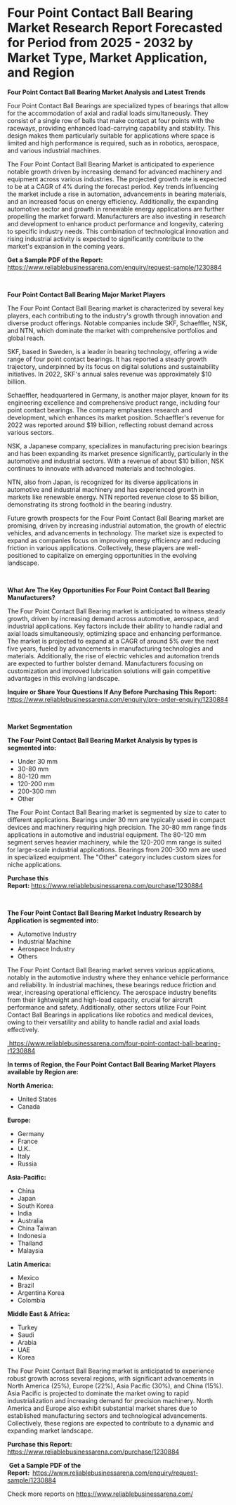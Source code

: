 <p><h1>Four Point Contact Ball Bearing Market Research Report Forecasted for Period from 2025 -  2032 by Market Type, Market Application, and Region</h1></p><p><strong>Four Point Contact Ball Bearing Market Analysis and Latest Trends</strong></p>
<p><p>Four Point Contact Ball Bearings are specialized types of bearings that allow for the accommodation of axial and radial loads simultaneously. They consist of a single row of balls that make contact at four points with the raceways, providing enhanced load-carrying capability and stability. This design makes them particularly suitable for applications where space is limited and high performance is required, such as in robotics, aerospace, and various industrial machines.</p><p>The Four Point Contact Ball Bearing Market is anticipated to experience notable growth driven by increasing demand for advanced machinery and equipment across various industries. The projected growth rate is expected to be at a CAGR of 4% during the forecast period. Key trends influencing the market include a rise in automation, advancements in bearing materials, and an increased focus on energy efficiency. Additionally, the expanding automotive sector and growth in renewable energy applications are further propelling the market forward. Manufacturers are also investing in research and development to enhance product performance and longevity, catering to specific industry needs. This combination of technological innovation and rising industrial activity is expected to significantly contribute to the market's expansion in the coming years.</p></p>
<p><strong>Get a Sample PDF of the Report:&nbsp;</strong> <a href="https://www.reliablebusinessarena.com/enquiry/request-sample/1230884?utm_campaign=1891&utm_medium=2&utm_source=Github&utm_content=ia&utm_term=18022025&utm_id=four-point-contact-ball-bearing">https://www.reliablebusinessarena.com/enquiry/request-sample/1230884</a></p>
<p>&nbsp;</p>
<p><strong>Four Point Contact Ball Bearing Major Market Players</strong></p>
<p><p>The Four Point Contact Ball Bearing market is characterized by several key players, each contributing to the industry's growth through innovation and diverse product offerings. Notable companies include SKF, Schaeffler, NSK, and NTN, which dominate the market with comprehensive portfolios and global reach. </p><p>SKF, based in Sweden, is a leader in bearing technology, offering a wide range of four point contact bearings. It has reported a steady growth trajectory, underpinned by its focus on digital solutions and sustainability initiatives. In 2022, SKF's annual sales revenue was approximately $10 billion.</p><p>Schaeffler, headquartered in Germany, is another major player, known for its engineering excellence and comprehensive product range, including four point contact bearings. The company emphasizes research and development, which enhances its market position. Schaeffler's revenue for 2022 was reported around $19 billion, reflecting robust demand across various sectors.</p><p>NSK, a Japanese company, specializes in manufacturing precision bearings and has been expanding its market presence significantly, particularly in the automotive and industrial sectors. With a revenue of about $10 billion, NSK continues to innovate with advanced materials and technologies.</p><p>NTN, also from Japan, is recognized for its diverse applications in automotive and industrial machinery and has experienced growth in markets like renewable energy. NTN reported revenue close to $5 billion, demonstrating its strong foothold in the bearing industry.</p><p>Future growth prospects for the Four Point Contact Ball Bearing market are promising, driven by increasing industrial automation, the growth of electric vehicles, and advancements in technology. The market size is expected to expand as companies focus on improving energy efficiency and reducing friction in various applications. Collectively, these players are well-positioned to capitalize on emerging opportunities in the evolving landscape.</p></p>
<p>&nbsp;</p>
<p><strong>What Are The Key Opportunities For Four Point Contact Ball Bearing Manufacturers?</strong></p>
<p><p>The Four Point Contact Ball Bearing market is anticipated to witness steady growth, driven by increasing demand across automotive, aerospace, and industrial applications. Key factors include their ability to handle radial and axial loads simultaneously, optimizing space and enhancing performance. The market is projected to expand at a CAGR of around 5% over the next five years, fueled by advancements in manufacturing technologies and materials. Additionally, the rise of electric vehicles and automation trends are expected to further bolster demand. Manufacturers focusing on customization and improved lubrication solutions will gain competitive advantages in this evolving landscape.</p></p>
<p><strong>Inquire or Share Your Questions If Any Before Purchasing This Report:</strong> <a href="https://www.reliablebusinessarena.com/enquiry/pre-order-enquiry/1230884?utm_campaign=1891&utm_medium=2&utm_source=Github&utm_content=ia&utm_term=18022025&utm_id=four-point-contact-ball-bearing">https://www.reliablebusinessarena.com/enquiry/pre-order-enquiry/1230884</a></p>
<p>&nbsp;</p>
<p><strong>Market Segmentation</strong></p>
<p><strong>The Four Point Contact Ball Bearing Market Analysis by types is segmented into:</strong></p>
<p><ul><li>Under 30 mm</li><li>30-80 mm</li><li>80-120 mm</li><li>120-200 mm</li><li>200-300 mm</li><li>Other</li></ul></p>
<p><p>The Four Point Contact Ball Bearing market is segmented by size to cater to different applications. Bearings under 30 mm are typically used in compact devices and machinery requiring high precision. The 30-80 mm range finds applications in automotive and industrial equipment. The 80-120 mm segment serves heavier machinery, while the 120-200 mm range is suited for large-scale industrial applications. Bearings from 200-300 mm are used in specialized equipment. The "Other" category includes custom sizes for niche applications.</p></p>
<p><strong>Purchase this Report:&nbsp;</strong><a href="https://www.reliablebusinessarena.com/purchase/1230884?utm_campaign=1891&utm_medium=2&utm_source=Github&utm_content=ia&utm_term=18022025&utm_id=four-point-contact-ball-bearing">https://www.reliablebusinessarena.com/purchase/1230884</a></p>
<p>&nbsp;</p>
<p><strong>The Four Point Contact Ball Bearing Market Industry Research by Application is segmented into:</strong></p>
<p><ul><li>Automotive Industry</li><li>Industrial Machine</li><li>Aerospace Industry</li><li>Others</li></ul></p>
<p><p>The Four Point Contact Ball Bearing market serves various applications, notably in the automotive industry where they enhance vehicle performance and reliability. In industrial machines, these bearings reduce friction and wear, increasing operational efficiency. The aerospace industry benefits from their lightweight and high-load capacity, crucial for aircraft performance and safety. Additionally, other sectors utilize Four Point Contact Ball Bearings in applications like robotics and medical devices, owing to their versatility and ability to handle radial and axial loads effectively.</p></p>
<p><a href="https://www.reliablebusinessarena.com/four-point-contact-ball-bearing-r1230884?utm_campaign=1891&utm_medium=2&utm_source=Github&utm_content=ia&utm_term=18022025&utm_id=four-point-contact-ball-bearing">&nbsp;https://www.reliablebusinessarena.com/four-point-contact-ball-bearing-r1230884</a></p>
<p><strong>In terms of Region, the Four Point Contact Ball Bearing Market Players available by Region are:</strong></p>
<p>
    <p> <strong> North America: </strong>
        <ul>
            <li>United States</li>
            <li>Canada</li>
        </ul>
        </p> 
    <p> <strong> Europe: </strong>
        <ul>
            <li>Germany</li>
            <li>France</li>
            <li>U.K.</li>
            <li>Italy</li>
            <li>Russia</li>
        </ul>
        </p> 
    <p> <strong> Asia-Pacific: </strong>
        <ul>
            <li>China</li>
            <li>Japan</li>
            <li>South Korea</li>
            <li>India</li>
            <li>Australia</li>
            <li>China Taiwan</li>
            <li>Indonesia</li>
            <li>Thailand</li>
            <li>Malaysia</li>
        </ul>
        </p> 
    <p> <strong> Latin America: </strong>
        <ul>
            <li>Mexico</li>
            <li>Brazil</li>
            <li>Argentina Korea</li>
            <li>Colombia</li>
        </ul>
        </p> 
    <p> <strong> Middle East & Africa: </strong>
        <ul>
            <li>Turkey</li>
            <li>Saudi</li>
            <li>Arabia</li>
            <li>UAE</li>
            <li>Korea</li>
        </ul>
    </p>
    </p>
<p><p>The Four Point Contact Ball Bearing market is anticipated to experience robust growth across several regions, with significant advancements in North America (25%), Europe (22%), Asia Pacific (30%), and China (15%). Asia Pacific is projected to dominate the market owing to rapid industrialization and increasing demand for precision machinery. North America and Europe also exhibit substantial market shares due to established manufacturing sectors and technological advancements. Collectively, these regions are expected to contribute to a dynamic and expanding market landscape.</p></p>
<p><strong>Purchase this Report: </strong><a href="https://www.reliablebusinessarena.com/purchase/1230884?utm_campaign=1891&utm_medium=2&utm_source=Github&utm_content=ia&utm_term=18022025&utm_id=four-point-contact-ball-bearing">https://www.reliablebusinessarena.com/purchase/1230884</a></p>
<p>&nbsp;<strong>Get a Sample PDF of the Report:&nbsp;&nbsp;</strong><a href="https://www.reliablebusinessarena.com/enquiry/request-sample/1230884?utm_campaign=1891&utm_medium=2&utm_source=Github&utm_content=ia&utm_term=18022025&utm_id=four-point-contact-ball-bearing">https://www.reliablebusinessarena.com/enquiry/request-sample/1230884</a></p>
<p><strong></strong></p>
<p>Check more reports on <a href="https://www.reliablebusinessarena.com/?utm_campaign=1891&utm_medium=2&utm_source=Github&utm_content=ia&utm_term=18022025&utm_id=four-point-contact-ball-bearing">https://www.reliablebusinessarena.com/</a></p>
